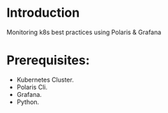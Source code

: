 # Introduction 
Monitoring k8s best practices using Polaris & Grafana

# Prerequisites:
  * Kubernetes Cluster.
  * Polaris Cli.
  * Grafana.
  * Python.
 
